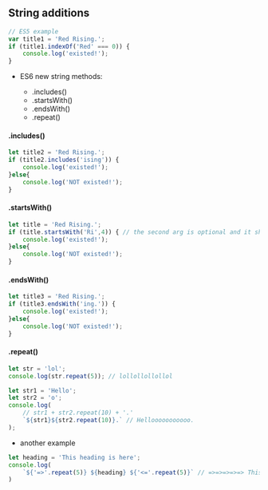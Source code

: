 ## String additions

```js
// ES5 example
var title1 = 'Red Rising.';
if (title1.indexOf('Red' === 0)) {
	console.log('existed!');
}
```

* ES6 new string methods:

    * .includes()
    * .startsWith()
    * .endsWith()
    * .repeat()

#### .includes()

```js
let title2 = 'Red Rising.';
if (title2.includes('ising')) {
	console.log('existed!');
}else{
	console.log('NOT existed!');
}
```

#### .startsWith()

```js
let title = 'Red Rising.';
if (title.startsWith('Ri',4)) { // the second arg is optional and it shows the start index - position -  (note that it's CASE-SENSITIVE )
	console.log('existed!');
}else{
	console.log('NOT existed!');
}
```

#### .endsWith()

```js
let title3 = 'Red Rising.';
if (title3.endsWith('ing.')) {
	console.log('existed!');
}else{
	console.log('NOT existed!');
}
```

#### .repeat()

```js
let str = 'lol';
console.log(str.repeat(5)); // lollollollollol

let str1 = 'Hello';
let str2 = 'o';
console.log(
	// str1 + str2.repeat(10) + '.'
	`${str1}${str2.repeat(10)}.` // Hellooooooooooo.
);
```

* another example

```js
let heading = 'This heading is here';
console.log(
	`${'=>'.repeat(5)} ${heading} ${'<='.repeat(5)}` // =>=>=>=>=> This heading is here <=<=<=<=<=
)
```
